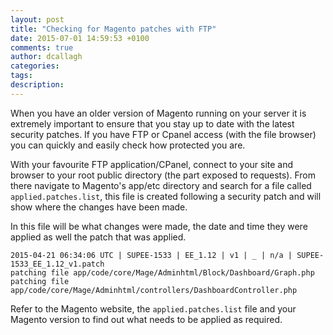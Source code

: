 ```yaml
---
layout: post
title: "Checking for Magento patches with FTP"
date: 2015-07-01 14:59:53 +0100
comments: true
author: dcallagh
categories: 
tags: 
description: 
---
```


When you have an older version of Magento running on your server it is extremely important to ensure that you stay up to date with the latest security patches.
If you have FTP or Cpanel access (with the file browser) you can quickly and easily check how protected you are.

With your favourite FTP application/CPanel, connect to your site and browser to your root public directory (the part exposed to requests).
From there navigate to Magento's app/etc directory and search for a file called `applied.patches.list`, this file is created following a security patch and will show where the changes have been made.

In this file will be what changes were made, the date and time they were applied as well the patch that was applied.

    2015-04-21 06:34:06 UTC | SUPEE-1533 | EE_1.12 | v1 | _ | n/a | SUPEE-1533_EE_1.12_v1.patch
    patching file app/code/core/Mage/Adminhtml/Block/Dashboard/Graph.php
    patching file app/code/core/Mage/Adminhtml/controllers/DashboardController.php

Refer to the Magento website, the `applied.patches.list` file and your Magento version to find out what needs to be applied as required. 